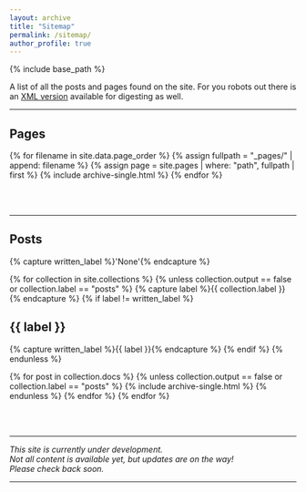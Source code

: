 ```yaml
---
layout: archive
title: "Sitemap"
permalink: /sitemap/
author_profile: true
---
```


{% include base_path %}

[//]: # ({% assign base_path = 'http://www.bwzhu.com' %})

[//]: # (A list of all the posts and pages found on the site. For you robots out there is an [XML version]&#40;{{ base_path }}/sitemap.xml&#41; available for digesting as well.)

A list of all the posts and pages found on the site. For you robots out there is an <a href="{{ base_path }}/sitemap.xml" target="_blank">XML version</a> available for digesting as well.

<hr>
<h2>Pages</h2>
<!-- 
{% for post in site.pages %}
  {% if post.sitemap %}
    {% include archive-single.html %}
  {% endif %}
{% endfor %}
-->
{% for filename in site.data.page_order %}
  {% assign fullpath = "_pages/" | append: filename %}
  {% assign page = site.pages | where: "path", fullpath | first %}
  {% include archive-single.html %}
{% endfor %}

<br><br>
<hr>
<h2>Posts</h2>
<!--
{% for post in site.posts %}
  {% include archive-single.html %}
{% endfor %}
-->

{% capture written_label %}'None'{% endcapture %}

{% for collection in site.collections %}
{% unless collection.output == false or collection.label == "posts" %}
  {% capture label %}{{ collection.label }}{% endcapture %}
  {% if label != written_label %}
  <h2>{{ label }}</h2>
  {% capture written_label %}{{ label }}{% endcapture %}
  {% endif %}
{% endunless %}

{% for post in collection.docs %}
  {% unless collection.output == false or collection.label == "posts" %}
  {% include archive-single.html %}
  {% endunless %}
{% endfor %}
{% endfor %}




<br>
<br>
<hr>

*This site is currently under development.
<br>Not all content is available yet, but updates are on the way!
<br >Please check back soon.*

<hr>